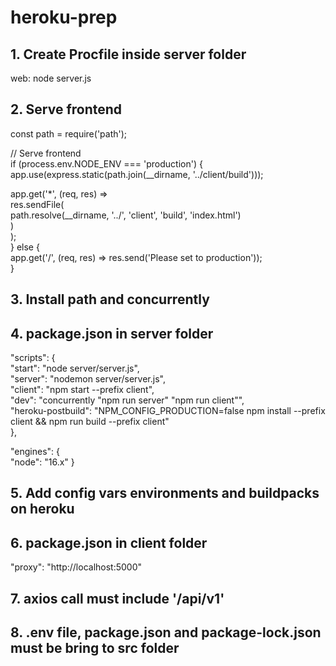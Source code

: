 # heroku-prep

## 1. Create Procfile inside server folder

web: node server.js

## 2. Serve frontend 

const path = require('path');

// Serve frontend <br>
if (process.env.NODE_ENV === 'production') { <br>
  app.use(express.static(path.join(__dirname, '../client/build'))); <br>

  app.get('*', (req, res) => <br>
    res.sendFile( <br>
      path.resolve(__dirname, '../', 'client', 'build', 'index.html') <br>
    )<br>
  );<br>
} else {<br>
  app.get('/', (req, res) => res.send('Please set to production'));<br>
}<br>

## 3. Install path and concurrently

## 4. package.json in server folder

"scripts": { <br>
    "start": "node server/server.js", <br>
    "server": "nodemon server/server.js", <br>
    "client": "npm start --prefix client", <br>
    "dev": "concurrently \"npm run server\" \"npm run client\"", <br>
    "heroku-postbuild": "NPM_CONFIG_PRODUCTION=false npm install --prefix client && npm run build --prefix client" <br>
  },
  
  
 "engines": { <br>
    "node": "16.x"
  }
  
 ## 5. Add config vars environments and buildpacks on heroku
 
 ## 6. package.json in client folder
 "proxy": "http://localhost:5000"
 
 ## 7. axios call must include '/api/v1'
 
 ## 8. .env file, package.json and package-lock.json must be bring to src folder 
